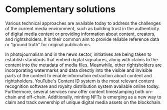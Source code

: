 # Complementary solutions

Various technical approaches are available today to address the challenges of the current media environment, such as building trust in the authenticity of digital media content or providing information about content, creators, and rightsholders. It is their common aim to provide reliable reference data or “ground truth” for original publications.

In photojournalism and in the news sector, initiatives are being taken to establish standards that embed digital signatures, along with claims to the content into the metadata of media files. Meanwhile, other rightsholders are incorporating watermarks and data directly into the visible and invisible parts of the content to enable information extraction about content and rightsholders. YouTube's Content ID system is the most relevant content recognition software and royalty distribution system available online today. Furthermore, several services now offer content timestamping both on-chain and off-chain. Additionally, minting NFTs is emerging as a new way to claim and track ownership of unique digital media assets on the blockchain.

